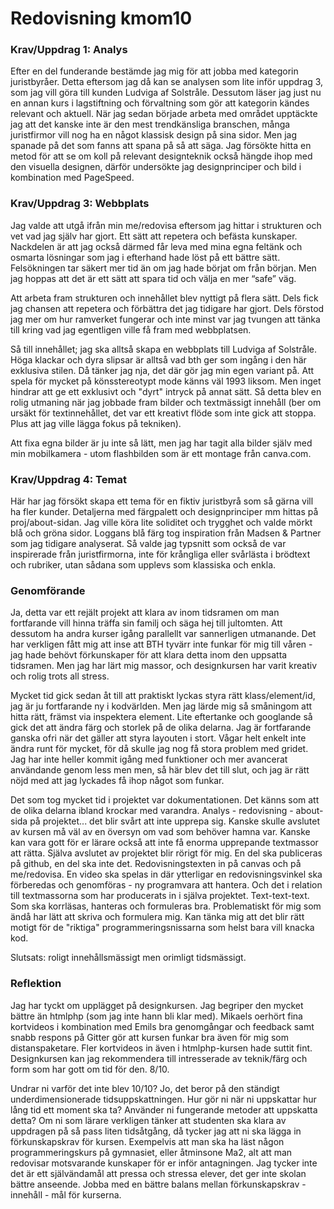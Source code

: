 ---
---
Redovisning kmom10
=========================

### Krav/Uppdrag 1: Analys
Efter en del funderande bestämde jag mig för att jobba med kategorin juristbyråer. Detta eftersom jag då kan se analysen som lite inför uppdrag 3, som jag vill göra till kunden Ludviga af Solstråle. Dessutom läser jag just nu en annan kurs i lagstiftning och förvaltning som gör att kategorin kändes relevant och aktuell. När jag sedan började arbeta med området upptäckte jag att det kanske inte är den mest trendkänsliga branschen, många juristfirmor vill nog ha en något klassisk design på sina sidor. Men jag spanade på det som fanns att spana på så att säga. Jag försökte hitta en metod för att se om koll på relevant designteknik också hängde ihop med den visuella designen, därför undersökte jag designprinciper och bild i kombination med PageSpeed.

### Krav/Uppdrag 3: Webbplats
Jag valde att utgå ifrån min me/redovisa eftersom jag hittar i strukturen och vet vad jag själv har gjort. Ett sätt att repetera och befästa kunskaper. Nackdelen är att jag också därmed får leva med mina egna feltänk och osmarta lösningar som jag i efterhand hade löst på ett bättre sätt. Felsökningen tar säkert mer tid än om jag hade börjat om från början. Men jag hoppas att det är ett sätt att spara tid och välja en mer “safe” väg.

Att arbeta fram strukturen och innehållet blev nyttigt på flera sätt. Dels fick jag chansen att repetera och förbättra det jag tidigare har gjort. Dels förstod jag mer om hur ramverket fungerar och inte minst var jag tvungen att tänka till kring vad jag egentligen ville få fram med webbplatsen.

Så till innehållet; jag ska alltså skapa en webbplats till Ludviga af Solstråle. Höga klackar och dyra slipsar är alltså vad bth ger som ingång i den här exklusiva stilen. Då tänker jag nja, det där gör jag min egen variant på. Att spela för mycket på könsstereotypt mode känns väl 1993 liksom. Men inget hindrar att ge ett exklusivt och "dyrt" intryck på annat sätt. Så detta blev en rolig utmaning när jag jobbade fram bilder och textmässigt innehåll (ber om ursäkt för textinnehållet, det var ett kreativt flöde som inte gick att stoppa. Plus att jag ville lägga fokus på tekniken).

Att fixa egna bilder är ju inte så lätt, men jag har tagit alla bilder själv med min mobilkamera - utom flashbilden som är ett montage från canva.com.

### Krav/Uppdrag 4: Temat

Här har jag försökt skapa ett tema för en fiktiv juristbyrå som så gärna vill ha fler kunder. Detaljerna med färgpalett och designprinciper mm hittas på proj/about-sidan. Jag ville köra lite soliditet och trygghet och valde mörkt blå och gröna sidor. Loggans blå färg tog inspiration från Madsen & Partner som jag tidigare analyserat. Så valde jag typsnitt som också de var inspirerade från juristfirmorna, inte för krångliga eller svårlästa i brödtext och rubriker, utan sådana som upplevs som klassiska och enkla.

### Genomförande

Ja, detta var ett rejält projekt att klara av inom tidsramen om man fortfarande vill hinna träffa sin familj och säga hej till jultomten. Att dessutom ha andra kurser igång parallellt var sannerligen utmanande. Det har verkligen fått mig att inse att BTH tyvärr inte funkar för mig till våren - jag hade behövt förkunskaper för att klara detta inom den uppsatta tidsramen. Men jag har lärt mig massor, och designkursen har varit kreativ och rolig trots all stress.

Mycket tid gick sedan åt till att praktiskt lyckas styra rätt klass/element/id, jag är ju fortfarande ny i kodvärlden. Men jag lärde mig så småningom att hitta rätt, främst via inspektera element. Lite eftertanke och googlande så gick det att ändra färg och storlek på de olika delarna. Jag är fortfarande ganska ofri när det gäller att styra layouten i stort. Vågar helt enkelt inte ändra runt för mycket, för då skulle jag nog få stora problem med gridet. Jag har inte heller kommit igång med funktioner och mer avancerat användande genom less men men, så här blev det till slut, och jag är rätt nöjd med att jag lyckades få ihop något som funkar.

Det som tog mycket tid i projektet var dokumentationen. Det känns som att de olika delarna ibland krockar med varandra. Analys - redovisning - about-sida på projektet... det blir svårt att inte upprepa sig. Kanske skulle avslutet av kursen må väl av en översyn om vad som behöver hamna var. Kanske kan vara gott för er lärare också att inte få enorma upprepande textmassor att rätta. Själva avslutet av projektet blir rörigt för mig. En del ska publiceras på github, en del ska inte det. Redovisningstexten in på canvas och på me/redovisa. En video ska spelas in där ytterligar en redovisningsvinkel ska förberedas och genomföras - ny programvara att hantera. Och det i relation till textmassorna som har producerats in i själva projektet. Text-text-text. Som ska korrläsas, hanteras och formuleras bra. Problematiskt för mig som ändå har lätt att skriva och formulera mig. Kan tänka mig att det blir rätt motigt för de "riktiga" programmeringsnissarna som helst bara vill knacka kod.

Slutsats: roligt innehållsmässigt men orimligt tidsmässigt.

### Reflektion

Jag har tyckt om upplägget på designkursen. Jag begriper den mycket bättre än htmlphp (som jag inte hann bli klar med). Mikaels oerhört fina kortvideos i kombination med Emils bra genomgångar och feedback samt snabb respons på Gitter gör att kursen funkar bra även för mig som distanspaketare. Fler kortvideos in även i htmlphp-kursen hade suttit fint. Designkursen kan jag rekommendera till intresserade av teknik/färg och form som har gott om tid för den. 8/10.

Undrar ni varför det inte blev 10/10? Jo, det beror på den ständigt underdimensionerade tidsuppskattningen. Hur gör ni när ni uppskattar hur lång tid ett moment ska ta? Använder ni fungerande metoder att uppskatta detta? Om ni som lärare verkligen tänker att studenten ska klara av uppdragen på så pass liten tidsåtgång, då tycker jag att ni ska lägga in förkunskapskrav för kursen. Exempelvis att man ska ha läst någon programmeringskurs på gymnasiet, eller åtminsone Ma2, alt att man redovisar motsvarande kunskaper för er inför antagningen. Jag tycker inte det är ett självändamål att pressa och stressa elever, det ger inte skolan bättre anseende. Jobba med en bättre balans mellan förkunskapskrav - innehåll - mål för kurserna.
